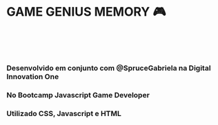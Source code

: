 # GAME GENIUS MEMORY :video_game:
</br>
</br>
</br>



### Desenvolvido em conjunto com @SpruceGabriela na Digital Innovation One
### No Bootcamp Javascript Game Developer
### Utilizado CSS, Javascript e HTML